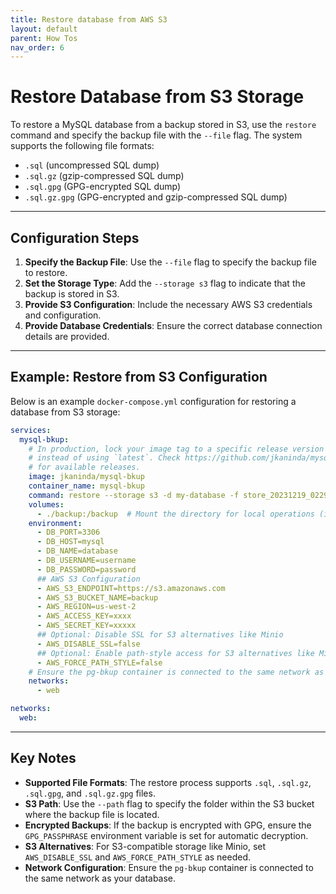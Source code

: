 ```yaml
---
title: Restore database from AWS S3
layout: default
parent: How Tos
nav_order: 6
---
```


# Restore Database from S3 Storage

To restore a MySQL database from a backup stored in S3, use the `restore` command and specify the backup file with the `--file` flag. The system supports the following file formats:

- `.sql` (uncompressed SQL dump)
- `.sql.gz` (gzip-compressed SQL dump)
- `.sql.gpg` (GPG-encrypted SQL dump)
- `.sql.gz.gpg` (GPG-encrypted and gzip-compressed SQL dump)

---

## Configuration Steps

1. **Specify the Backup File**: Use the `--file` flag to specify the backup file to restore.
2. **Set the Storage Type**: Add the `--storage s3` flag to indicate that the backup is stored in S3.
3. **Provide S3 Configuration**: Include the necessary AWS S3 credentials and configuration.
4. **Provide Database Credentials**: Ensure the correct database connection details are provided.

---

## Example: Restore from S3 Configuration

Below is an example `docker-compose.yml` configuration for restoring a database from S3 storage:

```yaml
services:
  mysql-bkup:
    # In production, lock your image tag to a specific release version
    # instead of using `latest`. Check https://github.com/jkaninda/mysql-bkup/releases
    # for available releases.
    image: jkaninda/mysql-bkup
    container_name: mysql-bkup
    command: restore --storage s3 -d my-database -f store_20231219_022941.sql.gz --path /my-custom-path
    volumes:
      - ./backup:/backup  # Mount the directory for local operations (if needed)
    environment:
      - DB_PORT=3306
      - DB_HOST=mysql
      - DB_NAME=database
      - DB_USERNAME=username
      - DB_PASSWORD=password
      ## AWS S3 Configuration
      - AWS_S3_ENDPOINT=https://s3.amazonaws.com
      - AWS_S3_BUCKET_NAME=backup
      - AWS_REGION=us-west-2
      - AWS_ACCESS_KEY=xxxx
      - AWS_SECRET_KEY=xxxxx
      ## Optional: Disable SSL for S3 alternatives like Minio
      - AWS_DISABLE_SSL=false
      ## Optional: Enable path-style access for S3 alternatives like Minio
      - AWS_FORCE_PATH_STYLE=false
    # Ensure the pg-bkup container is connected to the same network as your database
    networks:
      - web

networks:
  web:
```

---

## Key Notes

- **Supported File Formats**: The restore process supports `.sql`, `.sql.gz`, `.sql.gpg`, and `.sql.gz.gpg` files.
- **S3 Path**: Use the `--path` flag to specify the folder within the S3 bucket where the backup file is located.
- **Encrypted Backups**: If the backup is encrypted with GPG, ensure the `GPG_PASSPHRASE` environment variable is set for automatic decryption.
- **S3 Alternatives**: For S3-compatible storage like Minio, set `AWS_DISABLE_SSL` and `AWS_FORCE_PATH_STYLE` as needed.
- **Network Configuration**: Ensure the `pg-bkup` container is connected to the same network as your database.